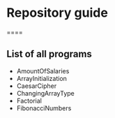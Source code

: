 # Repository guide #
====

## List of all programs ##

- AmountOfSalaries
- ArrayInitialization
- CaesarCipher
- ChangingArrayType
- Factorial
- FibonacciNumbers
